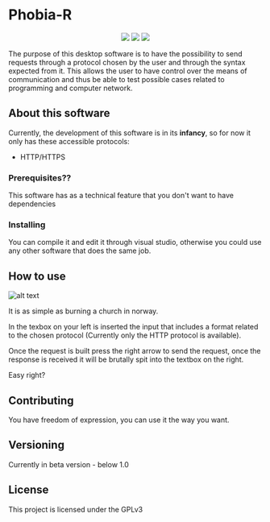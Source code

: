 # Phobia-R
<p align="center">
<img src=https://img.shields.io/cran/l/devtools.svg>
<img src=https://img.shields.io/badge/Version-0.1-orange.svg>
<img src=https://img.shields.io/badge/Computer-Punks-red.svg>
</p>

The purpose of this desktop software is to have the possibility to send requests through a protocol chosen by the user and through the syntax expected from it.
This allows the user to have control over the means of communication and thus be able to test possible cases related to programming and computer network.

## About this software

Currently, the development of this software is in its **infancy**, so for now it only has these accessible protocols:

- HTTP/HTTPS

### Prerequisites??

This software has as a technical feature that you don't want to have dependencies

### Installing

You can compile it and edit it through visual studio, otherwise you could use any other software that does the same job.

## How to use

![alt text](https://i.imgur.com/gZFkaL6.png "Phobia-R logo")

It is as simple as burning a church in norway.

In the texbox on your left is inserted the input that includes a format related to the chosen protocol (Currently only the HTTP protocol is available). 

Once the request is built press the right arrow to send the request, once the response is received it will be brutally spit into the textbox on the right.

Easy right?

## Contributing

You have freedom of expression, you can use it the way you want.

## Versioning

Currently in beta version - below 1.0

## License

This project is licensed under the GPLv3
